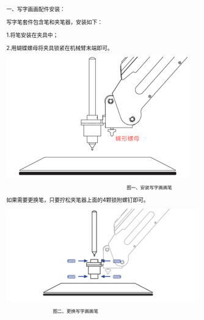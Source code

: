 一、写字画画配件安装：

写字笔套件包含笔和夹笔器，安装如下：

1.将笔安装在夹具中；

2.用蝴蝶螺母将夹具锁紧在机械臂末端即可。

![](/assets/import.png1)

```
                                            图一、安装写字画画笔
```

如果需要更换笔，只要拧松夹笔器上面的4颗锁附螺钉即可。

![](/assets/import.png)

                     图二、更换写字画画笔



